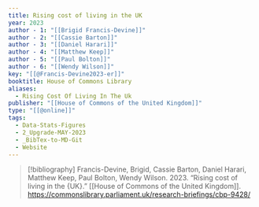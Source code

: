 ```yaml
---
title: Rising cost of living in the UK
year: 2023
author - 1: "[[Brigid Francis-Devine]]"
author - 2: "[[Cassie Barton]]"
author - 3: "[[Daniel Harari]]"
author - 4: "[[Matthew Keep]]"
author - 5: "[[Paul Bolton]]"
author - 6: "[[Wendy Wilson]]"
key: "[[@Francis-Devine2023-er]]"
booktitle: House of Commons Library
aliases:
  - Rising Cost Of Living In The Uk
publisher: "[[House of Commons of the United Kingdom]]"
type: "[[@online]]"
tags:
  - Data-Stats-Figures
  - 2_Upgrade-MAY-2023
  - _BibTex-to-MD-Git
  - Website
---
```


> [!bibliography]
> Francis-Devine, Brigid, Cassie Barton, Daniel Harari, Matthew Keep, Paul Bolton, Wendy Wilson. 2023. “Rising cost of living in the {UK}.” [[House of Commons of the United Kingdom]]. https://commonslibrary.parliament.uk/research-briefings/cbp-9428/